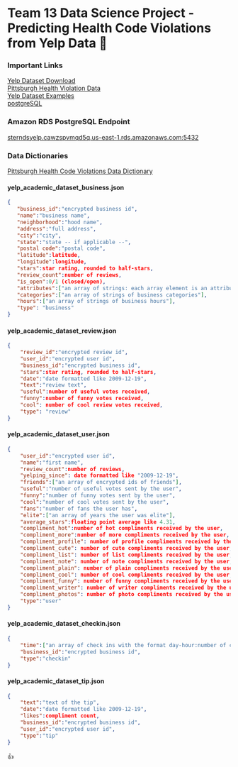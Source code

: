 # Team 13 Data Science Project - Predicting Health Code Violations from Yelp Data :crystal_ball:

### Important Links
[Yelp Dataset Download](https://www.yelp.com/dataset_challenge/dataset)  
[Pittsburgh Health Violation Data](https://data.wprdc.org/dataset/allegheny-county-restaurant-food-facility-inspection-violations/resource/1a1329e2-418c-4bd3-af2c-cc334e7559af)  
[Yelp Dataset Examples](https://github.com/Yelp/dataset-examples)  
[postgreSQL](http://postgresapp.com/)  

### Amazon RDS PostgreSQL Endpoint
[sterndsyelp.cawzspvmqd5q.us-east-1.rds.amazonaws.com:5432](sterndsyelp.cawzspvmqd5q.us-east-1.rds.amazonaws.com:5432)    

### Data Dictionaries
[Pittsburgh Health Code Violations Data Dictionary](https://data.wprdc.org/dataset/allegheny-county-restaurant-food-facility-inspection-violations/resource/4b4588dd-86f1-478a-bca5-298dfe8eb9d1)

#### yelp_academic_dataset_business.json
 ```json
{
    "business_id":"encrypted business id",
    "name":"business name",
    "neighborhood":"hood name",
    "address":"full address",
    "city":"city",
    "state":"state -- if applicable --",
    "postal code":"postal code",
    "latitude":latitude,
    "longitude":longitude,
    "stars":star rating, rounded to half-stars,
    "review_count":number of reviews,
    "is_open":0/1 (closed/open),
    "attributes":["an array of strings: each array element is an attribute"],
    "categories":["an array of strings of business categories"],
    "hours":["an array of strings of business hours"],
    "type": "business"
}
```

#### yelp_academic_dataset_review.json
```json
{
    "review_id":"encrypted review id",
    "user_id":"encrypted user id",
    "business_id":"encrypted business id",
    "stars":star rating, rounded to half-stars,
    "date":"date formatted like 2009-12-19",
    "text":"review text",
    "useful":number of useful votes received,
    "funny":number of funny votes received,
    "cool": number of cool review votes received,
    "type": "review"
}
```
#### yelp_academic_dataset_user.json
```json
{
    "user_id":"encrypted user id",
    "name":"first name",
    "review_count":number of reviews,
    "yelping_since": date formatted like "2009-12-19",
    "friends":["an array of encrypted ids of friends"],
    "useful":"number of useful votes sent by the user",
    "funny":"number of funny votes sent by the user",
    "cool":"number of cool votes sent by the user",
    "fans":"number of fans the user has",
    "elite":["an array of years the user was elite"],
    "average_stars":floating point average like 4.31,
    "compliment_hot":number of hot compliments received by the user,
    "compliment_more":number of more compliments received by the user,
    "compliment_profile": number of profile compliments received by the user,
    "compliment_cute": number of cute compliments received by the user,
    "compliment_list": number of list compliments received by the user,
    "compliment_note": number of note compliments received by the user,
    "compliment_plain": number of plain compliments received by the user,
    "compliment_cool": number of cool compliments received by the user,
    "compliment_funny": number of funny compliments received by the user,
    "compliment_writer": number of writer compliments received by the user,
    "compliment_photos": number of photo compliments received by the user,
    "type":"user"
}
```
#### yelp_academic_dataset_checkin.json
```json 
{
    "time":["an array of check ins with the format day-hour:number of check ins from hour to hour+1"],
    "business_id":"encrypted business id",
    "type":"checkin"
}
```
#### yelp_academic_dataset_tip.json
```json
{
    "text":"text of the tip",
    "date":"date formatted like 2009-12-19",
    "likes":compliment count,
    "business_id":"encrypted business id",
    "user_id":"encrypted user id",
    "type":"tip"
}
```
:+1:


